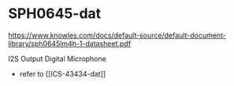 
# SPH0645-dat

https://www.knowles.com/docs/default-source/default-document-library/sph0645lm4h-1-datasheet.pdf

I2S Output Digital Microphone

- refer to [[ICS-43434-dat]]